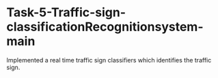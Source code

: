 # Task-5-Traffic-sign-classificationRecognitionsystem-main
Implemented a real time traffic sign classifiers which identifies the traffic sign.
